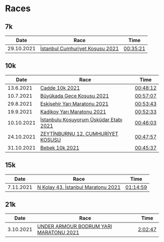 # Races

## 7k

| Date         | Race     | Time |
|--------------|-----------|------------|
| 29.10.2021 | [İstanbul Cumhuriyet Koşusu 2021](https://istanbulcumhuriyetkosusu.com.tr)   | [00:35:21](https://www.racetecresults.com/Search.aspx?CId=19782&RId=53&S=kumbasar)      |


## 10k

| Date         | Race     | Time |
|--------------|-----------|------------|
| 13.6.2021| [Cadde 10k 2021](https://www.cadde10k.com)   | [00:48:12](https://results.sporthive.com/events/6809733337178650880/races/478364/bib/1705)      |
| 10.7.2021| [Büyükada Gece Koşusu 2021](https://buyukadakosusu.com)   | [00:57:07](https://merbespor.com/results/G-Live/g-live.html?f=../buyukada2021/Buyukada_Gece_Kosusu.clax)      |
| 29.8.2021| [Eskişehir Yarı Maratonu 2021](https://www.eskisehiryarimaratonu.com)   | [00:53:43](https://www.racetecresults.com/myresults.aspx?CId=19782&RId=47&EId=1&AId=26310)      |
| 19.9.2021| [Kadikoy Yarı Maratonu 2021](https://www.kadikoyyarimaratonu.com)   | [00:52:33](https://www.racetecresults.com/myresults.aspx?CId=19782&RId=49&EId=1&AId=30538)      |
| 10.10.2021| [İstanbulu Koşuyorum Üsküdar Etabı 2021](https://www.istanbulukosuyorum.istanbul)   | [00:46:03](https://event.spor.istanbul/eventresults.aspx)      |
| 24.10.2021| [ZEYTİNBURNU 12. CUMHURİYET KOŞUSU](http://zeytinburnucumhuriyetkosusu.com)   | [00:47:57](http://racetiming.com.tr/wp-content/uploads/2021/10/zeytingenel.pdf)      |
| 31.10.2021| [Bebek 10k 2021](https://www.bebek10k.com)   | [00:45:37](http://results.splittime.nl/results/ShowEvent.aspx?EventID=426)      |


## 15k

| Date         | Race     | Time |
|--------------|-----------|------------|
| 7.11.2021 | [N Kolay 43. İstanbul Maratonu 2021](https://maraton.istanbul)   | [01:14:59](https://event.spor.istanbul/eventresults.aspx)      |


## 21k

| Date         | Race     | Time |
|--------------|-----------|------------|
| 3.10.2021 | [UNDER ARMOUR BODRUM YARI MARATONU 2021](https://www.bodrumyarimaratonu.com)   | [2:02:47](http://results.splittime.nl/results/ShowEvent.aspx?EventID=410)      |

